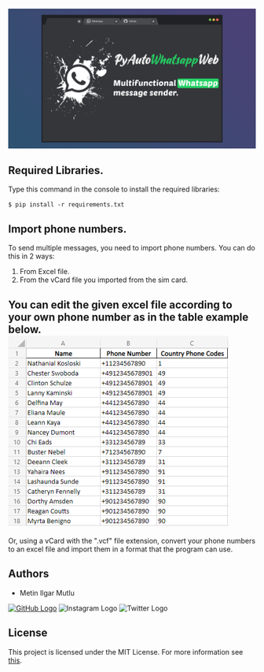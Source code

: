 ![PyAutoWhatsappWeb Banner](/Images/banner.png)

## Required Libraries.
Type this command in the console to install the required libraries:

```
$ pip install -r requirements.txt
```

## Import phone numbers.
To send multiple messages, you need to import phone numbers. You can do this in 2 ways:
1. From Excel file.
2. From the vCard file you imported from the sim card.

You can edit the given excel file according to your own phone number as in the table example below.
![Sample Excel Spreadsheet](/Images/Sample_Phone_Number_Data_SS.PNG)
---
Or, using a vCard with the ".vcf" file extension, convert your phone numbers to an excel file and import them in a format that the program can use.

## Authors
* Metin Ilgar Mutlu

[![GitHub Logo](https://img.shields.io/badge/GitHub-100000?style=for-the-badge&logo=github&logoColor=white)](https://github.com/MetinIlgar)
![Instagram Logo](https://img.shields.io/badge/Instagram-E4405F?style=for-the-badge&logo=instagram&logoColor=white) 
![Twitter Logo](https://img.shields.io/badge/Twitter-1DA1F2?style=for-the-badge&logo=twitter&logoColor=white) 


## License
This project is licensed under the MIT License. For more information see [this](https://github.com/MetinIlgar/PyAutoWhatsappWeb/blob/main/LICENSE).
